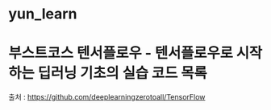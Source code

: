 # yun_learn

# 부스트코스 텐서플로우 - 텐서플로우로 시작하는 딥러닝 기초의 실습 코드 목록
출처 : https://github.com/deeplearningzerotoall/TensorFlow

